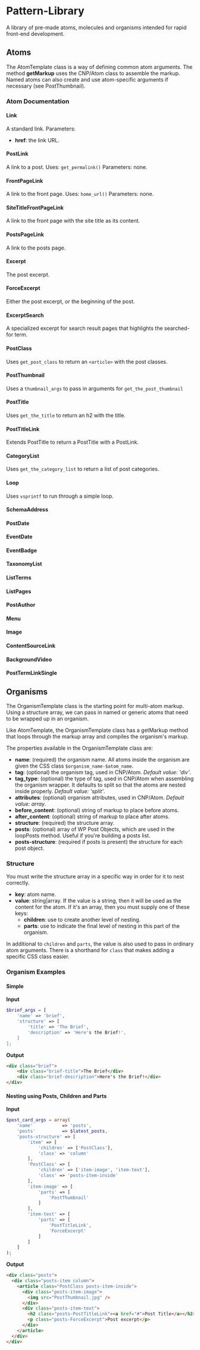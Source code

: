 # Pattern-Library

A library of pre-made atoms, molecules and organisms intended for rapid front-end development.

## Atoms

The AtomTemplate class is a way of defining common atom arguments. The method **getMarkup** uses the CNP/Atom class to assemble the markup. Named atoms can also create and use atom-specific arguments if necessary (see PostThumbnail).

### Atom Documentation

#### Link

A standard link. 
Parameters:

- **href**: the link URL.

#### PostLink

A link to a post.
Uses: `get_permalink()`
Parameters: none.

#### FrontPageLink 

A link to the front page.
Uses: `home_url()`
Parameters: none.

#### SiteTitleFrontPageLink 

A link to the front page with the site title as its content.

#### PostsPageLink 

A link to the posts page.

#### Excerpt 

The post excerpt.

#### ForceExcerpt 

Either the post excerpt, or the beginning of the post.

#### ExcerptSearch 

A specialized excerpt for search result pages that highlights the searched-for term.

#### PostClass 

Uses `get_post_class` to return an `<article>` with the post classes.

#### PostThumbnail 

Uses a `thumbnail_args` to pass in arguments for `get_the_post_thumbnail`

#### PostTitle 

Uses `get_the_title` to return an h2 with the title.

#### PostTitleLink 

Extends PostTitle to return a PostTitle with a PostLink.

#### CategoryList 

Uses `get_the_category_list` to return a list of post categories.

#### Loop 

Uses `vsprintf` to run through a simple loop.

#### SchemaAddress 



#### PostDate 



#### EventDate 



#### EventBadge 



#### TaxonomyList 



#### ListTerms 



#### ListPages 



#### PostAuthor 



#### Menu 



#### Image 



#### ContentSourceLink 



#### BackgroundVideo 



#### PostTermLinkSingle 




## Organisms

The OrganismTemplate class is the starting point for multi-atom markup. Using a structure array, we can pass in named or generic atoms that need to be wrapped up in an organism.



Like AtomTemplate, the OrganismTemplate class has a getMarkup method that loops through the markup array and compiles the organism's markup.

The properties available in the OrganismTemplate class are:

- **name**: (required) the organism name. All atoms inside the organism are given the CSS class `$organism_name-$atom_name`.
- **tag**: (optional) the organism tag, used in CNP/Atom. *Default value: 'div'*.
- **tag_type**: (optional) the type of tag, used in CNP/Atom when assembling the organism wrapper. It defaults to split so that the atoms are nested inside properly. *Default value: 'split'*.
- **attributes**: (optional) organism attributes, used in CNP/Atom. *Default value: array*.
- **before_content**: (optional) string of markup to place before atoms.
- **after_content**: (optional) string of markup to place after atoms.
- **structure**: (required) the structure array.
- **posts**: (optional) array of WP Post Objects, which are used in the loopPosts method. Useful if you're building a posts list.
- **posts-structure**: (required if posts is present) the structure for each post object.

### Structure

You must write the structure array in a specific way in order for it to nest correctly. 

- **key**: atom name.
- **value**: string|array. If the value is a string, then it will be used as the content for the atom. If it's an array, then you must supply one of these keys:
    - **children**: use to create another level of nesting.
    - **parts**: use to indicate the final level of nesting in this part of the organism.

In additional to `children` and `parts`, the value is also used to pass in ordinary atom arguments. There is a shorthand for `class` that makes adding a specific CSS class easier.

### Organism Examples

#### Simple

**Input**
```php
$brief_args = [
	'name' => 'brief',
	'structure' => [
		'title' => 'The Brief',
		'description' => 'Here's the Brief!',
	]
];
```

**Output**
```html
<div class="brief">
    <div class="brief-title">The Brief</div>
    <div class="brief-description">Here's the Brief!</div>
</div>
```

#### Nesting using Posts, Children and Parts

**Input**
```php
$post_card_args = array(
	'name'           => 'posts',
	'posts'          => $latest_posts,
	'posts-structure' => [
		'item' => [
			'children' => ['PostClass'],
			'class' => 'column'
		],
		'PostClass' => [
			'children' => ['item-image', 'item-text'],
			'class' => 'posts-item-inside'
		],
		'item-image' => [
			'parts' => [
				'PostThumbnail'
			]
		],
		'item-text' => [
			'parts' => [
				'PostTitleLink',
				'ForceExcerpt'
			]
		]
	]
);
```

**Output**

```html
<div class="posts">
  <div class="posts-item column">
    <article class="PostClass posts-item-inside">
      <div class="posts-item-image">
        <img src="PostThumbnail.jpg" />
      </div>
      <div class="posts-item-text">
        <h2 class="posts-PostTitleLink"><a href="#">Post Title</a></h2>
        <p class="posts-ForceExcerpt">Post excerpt</p>
      </div>
    </article>
  </div>
</div>
```
